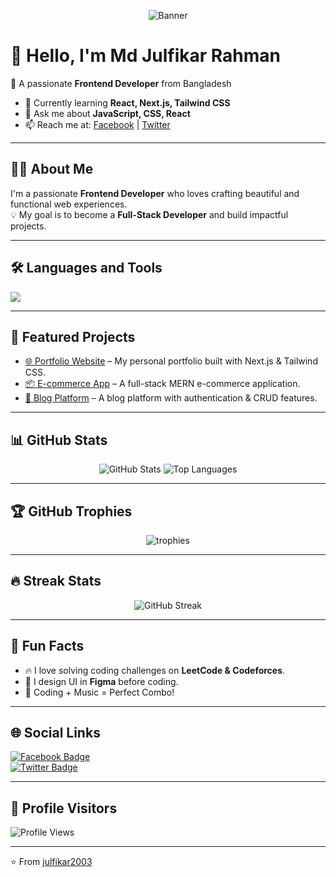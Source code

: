 <!-- Profile Banner -->
<p align="center">
  <img src="image/header.png" alt="Banner" />
</p>

# 👋 Hello, I'm Md Julfikar Rahman  

🚀 A passionate **Frontend Developer** from Bangladesh  

- 🌱 Currently learning **React, Next.js, Tailwind CSS**  
- 💬 Ask me about **JavaScript, CSS, React**  
- 📫 Reach me at: [Facebook](https://www.facebook.com/md.julfikar.986534) | [Twitter](https://twitter.com/)  

---

## 👨‍💻 About Me  
I'm a passionate **Frontend Developer** who loves crafting beautiful and functional web experiences.  
💡 My goal is to become a **Full-Stack Developer** and build impactful projects.  

---

## 🛠️ Languages and Tools  
<p align="left">
  <img src="https://skillicons.dev/icons?i=html,css,js,ts,react,next,tailwind,nodejs,express,mongodb,git,github,vscode,figma" />
</p>

---

## 🚀 Featured Projects  
- [🌐 Portfolio Website](https://your-portfolio-link.com) – My personal portfolio built with Next.js & Tailwind CSS.  
- [📦 E-commerce App](https://github.com/julfikar2003/ecommerce) – A full-stack MERN e-commerce application.  
- [📝 Blog Platform](https://github.com/julfikar2003/blog-app) – A blog platform with authentication & CRUD features.  

---

## 📊 GitHub Stats  
<p align="center">
  <img src="https://github-readme-stats.vercel.app/api?username=julfikar2003&show_icons=true&theme=radical" alt="GitHub Stats" />
  <img src="https://github-readme-stats.vercel.app/api/top-langs/?username=julfikar2003&layout=compact&theme=radical" alt="Top Languages" />
</p>

---

## 🏆 GitHub Trophies  
<p align="center">
  <img src="https://github-profile-trophy.vercel.app/?username=julfikar2003&theme=onedark" alt="trophies" />
</p>

---

## 🔥 Streak Stats  
<p align="center">
  <img src="https://streak-stats.demolab.com?user=julfikar2003&theme=radical" alt="GitHub Streak" />
</p>

---

## 🎯 Fun Facts  
- 🔥 I love solving coding challenges on **LeetCode & Codeforces**.  
- 🎨 I design UI in **Figma** before coding.  
- 🎵 Coding + Music = Perfect Combo!  

---

## 🌐 Social Links  
[![Facebook Badge](https://img.shields.io/badge/-Facebook-blue?style=flat&logo=Facebook&logoColor=white)](https://www.facebook.com/md.julfikar.986534)  
[![Twitter Badge](https://img.shields.io/badge/-Twitter-blue?style=flat&logo=Twitter&logoColor=white)](https://twitter.com/)  

---

## 👀 Profile Visitors  
![Profile Views](https://komarev.com/ghpvc/?username=julfikar2003&label=Profile%20views&color=0e75b6&style=flat)

---

⭐️ From [julfikar2003](https://github.com/julfikar2003)
